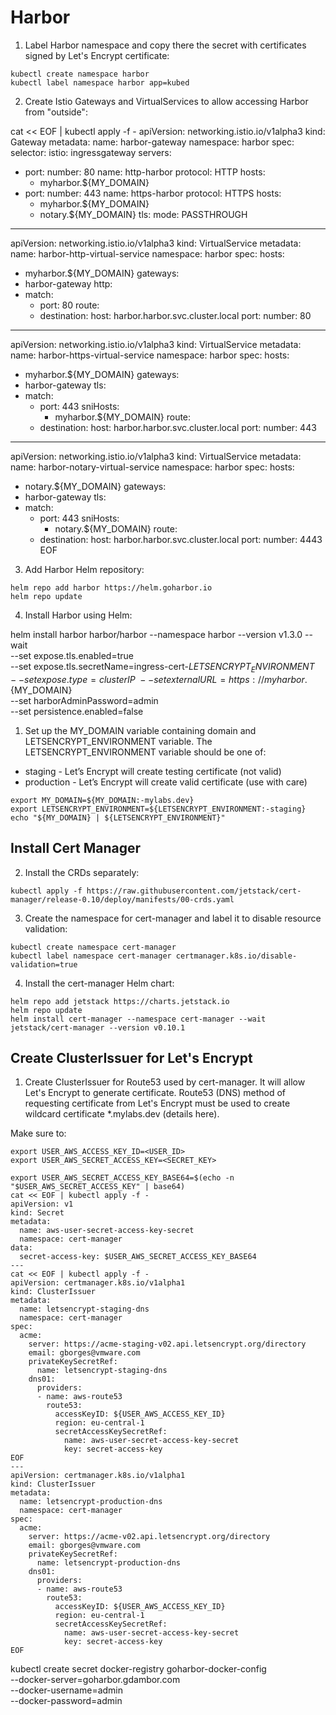 # Harbor

1. Label Harbor namespace and copy there the secret with certificates signed by Let's Encrypt certificate:

```
kubectl create namespace harbor
kubectl label namespace harbor app=kubed
```

2. Create Istio Gateways and VirtualServices to allow accessing Harbor from "outside":

cat << EOF | kubectl apply -f -
apiVersion: networking.istio.io/v1alpha3
kind: Gateway
metadata:
  name: harbor-gateway
  namespace: harbor
spec:
  selector:
    istio: ingressgateway
  servers:
  - port:
      number: 80
      name: http-harbor
      protocol: HTTP
    hosts:
    - myharbor.${MY_DOMAIN}
  - port:
      number: 443
      name: https-harbor
      protocol: HTTPS
    hosts:
    - myharbor.${MY_DOMAIN}
    - notary.${MY_DOMAIN}
    tls:
      mode: PASSTHROUGH
---
apiVersion: networking.istio.io/v1alpha3
kind: VirtualService
metadata:
  name: harbor-http-virtual-service
  namespace: harbor
spec:
  hosts:
  - myharbor.${MY_DOMAIN}
  gateways:
  - harbor-gateway
  http:
  - match:
    - port: 80
    route:
    - destination:
        host: harbor.harbor.svc.cluster.local
        port:
          number: 80
---
apiVersion: networking.istio.io/v1alpha3
kind: VirtualService
metadata:
  name: harbor-https-virtual-service
  namespace: harbor
spec:
  hosts:
  - myharbor.${MY_DOMAIN}
  gateways:
  - harbor-gateway
  tls:
  - match:
    - port: 443
      sniHosts:
      - myharbor.${MY_DOMAIN}
    route:
    - destination:
        host: harbor.harbor.svc.cluster.local
        port:
          number: 443
---
apiVersion: networking.istio.io/v1alpha3
kind: VirtualService
metadata:
  name: harbor-notary-virtual-service
  namespace: harbor
spec:
  hosts:
  - notary.${MY_DOMAIN}
  gateways:
  - harbor-gateway
  tls:
  - match:
    - port: 443
      sniHosts:
      - notary.${MY_DOMAIN}
    route:
    - destination:
        host: harbor.harbor.svc.cluster.local
        port:
          number: 4443
EOF

3. Add Harbor Helm repository:

```
helm repo add harbor https://helm.goharbor.io
helm repo update
```

4. Install Harbor using Helm:

helm install harbor harbor/harbor --namespace harbor --version v1.3.0 --wait \
  --set expose.tls.enabled=true \
  --set expose.tls.secretName=ingress-cert-${LETSENCRYPT_ENVIRONMENT} \
  --set expose.type=clusterIP \
  --set externalURL=https://myharbor.${MY_DOMAIN} \
  --set harborAdminPassword=admin \
  --set persistence.enabled=false


















1. Set up the MY_DOMAIN variable containing domain and LETSENCRYPT_ENVIRONMENT variable. The LETSENCRYPT_ENVIRONMENT variable should be one of:

* staging - Let’s Encrypt will create testing certificate (not valid)
* production - Let’s Encrypt will create valid certificate (use with care)

```
export MY_DOMAIN=${MY_DOMAIN:-mylabs.dev}
export LETSENCRYPT_ENVIRONMENT=${LETSENCRYPT_ENVIRONMENT:-staging}
echo "${MY_DOMAIN} | ${LETSENCRYPT_ENVIRONMENT}"
```

## Install Cert Manager

2. Install the CRDs separately:

```
kubectl apply -f https://raw.githubusercontent.com/jetstack/cert-manager/release-0.10/deploy/manifests/00-crds.yaml
```

3. Create the namespace for cert-manager and label it to disable resource validation:

```
kubectl create namespace cert-manager
kubectl label namespace cert-manager certmanager.k8s.io/disable-validation=true
```

4. Install the cert-manager Helm chart:

```
helm repo add jetstack https://charts.jetstack.io
helm repo update
helm install cert-manager --namespace cert-manager --wait jetstack/cert-manager --version v0.10.1
```






## Create ClusterIssuer for Let's Encrypt

1. Create ClusterIssuer for Route53 used by cert-manager. It will allow Let's Encrypt to generate certificate. Route53 (DNS) method of requesting certificate from Let's Encrypt must be used to create wildcard certificate *.mylabs.dev (details here).

Make sure to:

```
export USER_AWS_ACCESS_KEY_ID=<USER_ID>
export USER_AWS_SECRET_ACCESS_KEY=<SECRET_KEY>
```

```
export USER_AWS_SECRET_ACCESS_KEY_BASE64=$(echo -n "$USER_AWS_SECRET_ACCESS_KEY" | base64)
cat << EOF | kubectl apply -f -
apiVersion: v1
kind: Secret
metadata:
  name: aws-user-secret-access-key-secret
  namespace: cert-manager
data:
  secret-access-key: $USER_AWS_SECRET_ACCESS_KEY_BASE64
---
cat << EOF | kubectl apply -f -
apiVersion: certmanager.k8s.io/v1alpha1
kind: ClusterIssuer
metadata:
  name: letsencrypt-staging-dns
  namespace: cert-manager
spec:
  acme:
    server: https://acme-staging-v02.api.letsencrypt.org/directory
    email: gborges@vmware.com
    privateKeySecretRef:
      name: letsencrypt-staging-dns
    dns01:
      providers:
      - name: aws-route53
        route53:
          accessKeyID: ${USER_AWS_ACCESS_KEY_ID}
          region: eu-central-1
          secretAccessKeySecretRef:
            name: aws-user-secret-access-key-secret
            key: secret-access-key
EOF
---
apiVersion: certmanager.k8s.io/v1alpha1
kind: ClusterIssuer
metadata:
  name: letsencrypt-production-dns
  namespace: cert-manager
spec:
  acme:
    server: https://acme-v02.api.letsencrypt.org/directory
    email: gborges@vmware.com
    privateKeySecretRef:
      name: letsencrypt-production-dns
    dns01:
      providers:
      - name: aws-route53
        route53:
          accessKeyID: ${USER_AWS_ACCESS_KEY_ID}
          region: eu-central-1
          secretAccessKeySecretRef:
            name: aws-user-secret-access-key-secret
            key: secret-access-key
EOF
```


kubectl create secret docker-registry goharbor-docker-config \
  --docker-server=goharbor.gdambor.com \
  --docker-username=admin \
  --docker-password=admin